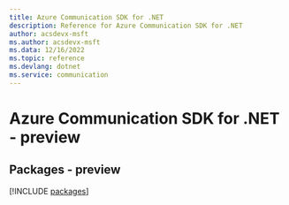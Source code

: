 ```yaml
---
title: Azure Communication SDK for .NET
description: Reference for Azure Communication SDK for .NET
author: acsdevx-msft
ms.author: acsdevx-msft
ms.data: 12/16/2022
ms.topic: reference
ms.devlang: dotnet
ms.service: communication
---
```

# Azure Communication SDK for .NET - preview
## Packages - preview
[!INCLUDE [packages](communication-index.md)]